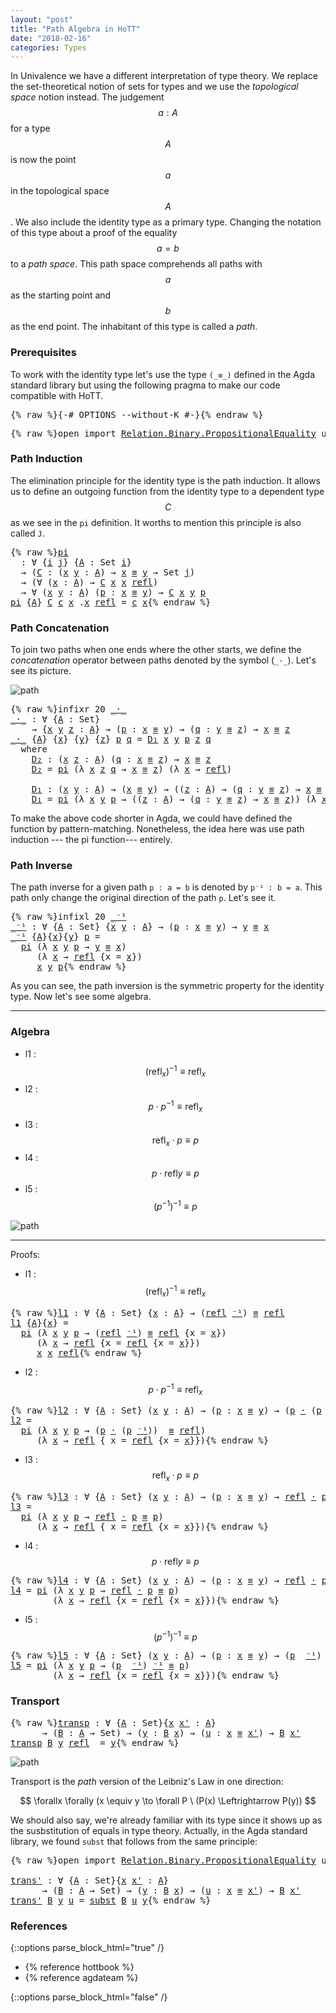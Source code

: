 ```yaml
---
layout: "post"
title: "Path Algebra in HoTT"
date: "2018-02-16"
categories: Types
---
```


In Univalence we have a different interpretation of type theory. We replace the
set-theoretical notion of sets for types and we use the *topological space*
notion instead. The judgement $$a : A$$ for a type $$A$$ is now the point $$a$$ in the
topological space $$A$$. We also include the identity type as a primary type.
Changing the notation of this type about a proof of the equality $$a = b$$ to a
*path space*. This path space comprehends all paths with $$a$$ as the starting
point and $$b$$ as the end point. The inhabitant of this type is called a *path*.

### Prerequisites

To work with the identity type let's use the type `(_≡_)` defined in
the Agda standard library but using the following pragma to make our code
compatible with HoTT.

<pre class="Agda">{% raw %}<a id="859" class="Symbol">{-#</a> <a id="863" class="Keyword">OPTIONS</a> <a id="871" class="Option">--without-K</a> <a id="883" class="Symbol">#-}</a>{% endraw %}</pre>

<pre class="Agda">{% raw %}<a id="912" class="Keyword">open</a> <a id="917" class="Keyword">import</a> <a id="924" href="https://agda.github.io/agda-stdlib/Relation.Binary.PropositionalEquality.html" class="Module">Relation.Binary.PropositionalEquality</a> <a id="962" class="Keyword">using</a> <a id="968" class="Symbol">(</a><a id="969" href="https://agda.github.io/agda-stdlib/Agda.Builtin.Equality.html#83" class="Datatype Operator">_≡_</a><a id="972" class="Symbol">;</a> <a id="974" href="https://agda.github.io/agda-stdlib/Agda.Builtin.Equality.html#140" class="InductiveConstructor">refl</a><a id="978" class="Symbol">)</a>{% endraw %}</pre>

### Path Induction

The elimination principle for the identity type is the path induction.
It allows us to define an outgoing function from the identity type to
a dependent type $$C$$ as we see in the `pi` definition. It worths to
mention this principle is also called `J`.

<pre class="Agda">{% raw %}<a id="pi"></a><a id="1280" href="{% endraw %}{% link _posts/2018-02-16-path-algebra-in-HoTT.md %}{% raw %}#1280" class="Function">pi</a>
  <a id="1285" class="Symbol">:</a> <a id="1287" class="Symbol">∀</a> <a id="1289" class="Symbol">{</a><a id="1290" href="{% endraw %}{% link _posts/2018-02-16-path-algebra-in-HoTT.md %}{% raw %}#1290" class="Bound">i</a> <a id="1292" href="{% endraw %}{% link _posts/2018-02-16-path-algebra-in-HoTT.md %}{% raw %}#1292" class="Bound">j</a><a id="1293" class="Symbol">}</a> <a id="1295" class="Symbol">{</a><a id="1296" href="{% endraw %}{% link _posts/2018-02-16-path-algebra-in-HoTT.md %}{% raw %}#1296" class="Bound">A</a> <a id="1298" class="Symbol">:</a> <a id="1300" class="PrimitiveType">Set</a> <a id="1304" href="{% endraw %}{% link _posts/2018-02-16-path-algebra-in-HoTT.md %}{% raw %}#1290" class="Bound">i</a><a id="1305" class="Symbol">}</a>
  <a id="1309" class="Symbol">→</a> <a id="1311" class="Symbol">(</a><a id="1312" href="{% endraw %}{% link _posts/2018-02-16-path-algebra-in-HoTT.md %}{% raw %}#1312" class="Bound">C</a> <a id="1314" class="Symbol">:</a> <a id="1316" class="Symbol">(</a><a id="1317" href="{% endraw %}{% link _posts/2018-02-16-path-algebra-in-HoTT.md %}{% raw %}#1317" class="Bound">x</a> <a id="1319" href="{% endraw %}{% link _posts/2018-02-16-path-algebra-in-HoTT.md %}{% raw %}#1319" class="Bound">y</a> <a id="1321" class="Symbol">:</a> <a id="1323" href="{% endraw %}{% link _posts/2018-02-16-path-algebra-in-HoTT.md %}{% raw %}#1296" class="Bound">A</a><a id="1324" class="Symbol">)</a> <a id="1326" class="Symbol">→</a> <a id="1328" href="{% endraw %}{% link _posts/2018-02-16-path-algebra-in-HoTT.md %}{% raw %}#1317" class="Bound">x</a> <a id="1330" href="https://agda.github.io/agda-stdlib/Agda.Builtin.Equality.html#83" class="Datatype Operator">≡</a> <a id="1332" href="{% endraw %}{% link _posts/2018-02-16-path-algebra-in-HoTT.md %}{% raw %}#1319" class="Bound">y</a> <a id="1334" class="Symbol">→</a> <a id="1336" class="PrimitiveType">Set</a> <a id="1340" href="{% endraw %}{% link _posts/2018-02-16-path-algebra-in-HoTT.md %}{% raw %}#1292" class="Bound">j</a><a id="1341" class="Symbol">)</a>
  <a id="1345" class="Symbol">→</a> <a id="1347" class="Symbol">(∀</a> <a id="1350" class="Symbol">(</a><a id="1351" href="{% endraw %}{% link _posts/2018-02-16-path-algebra-in-HoTT.md %}{% raw %}#1351" class="Bound">x</a> <a id="1353" class="Symbol">:</a> <a id="1355" href="{% endraw %}{% link _posts/2018-02-16-path-algebra-in-HoTT.md %}{% raw %}#1296" class="Bound">A</a><a id="1356" class="Symbol">)</a> <a id="1358" class="Symbol">→</a> <a id="1360" href="{% endraw %}{% link _posts/2018-02-16-path-algebra-in-HoTT.md %}{% raw %}#1312" class="Bound">C</a> <a id="1362" href="{% endraw %}{% link _posts/2018-02-16-path-algebra-in-HoTT.md %}{% raw %}#1351" class="Bound">x</a> <a id="1364" href="{% endraw %}{% link _posts/2018-02-16-path-algebra-in-HoTT.md %}{% raw %}#1351" class="Bound">x</a> <a id="1366" href="https://agda.github.io/agda-stdlib/Agda.Builtin.Equality.html#140" class="InductiveConstructor">refl</a><a id="1370" class="Symbol">)</a>
  <a id="1374" class="Symbol">→</a> <a id="1376" class="Symbol">∀</a> <a id="1378" class="Symbol">(</a><a id="1379" href="{% endraw %}{% link _posts/2018-02-16-path-algebra-in-HoTT.md %}{% raw %}#1379" class="Bound">x</a> <a id="1381" href="{% endraw %}{% link _posts/2018-02-16-path-algebra-in-HoTT.md %}{% raw %}#1381" class="Bound">y</a> <a id="1383" class="Symbol">:</a> <a id="1385" href="{% endraw %}{% link _posts/2018-02-16-path-algebra-in-HoTT.md %}{% raw %}#1296" class="Bound">A</a><a id="1386" class="Symbol">)</a> <a id="1388" class="Symbol">(</a><a id="1389" href="{% endraw %}{% link _posts/2018-02-16-path-algebra-in-HoTT.md %}{% raw %}#1389" class="Bound">p</a> <a id="1391" class="Symbol">:</a> <a id="1393" href="{% endraw %}{% link _posts/2018-02-16-path-algebra-in-HoTT.md %}{% raw %}#1379" class="Bound">x</a> <a id="1395" href="https://agda.github.io/agda-stdlib/Agda.Builtin.Equality.html#83" class="Datatype Operator">≡</a> <a id="1397" href="{% endraw %}{% link _posts/2018-02-16-path-algebra-in-HoTT.md %}{% raw %}#1381" class="Bound">y</a><a id="1398" class="Symbol">)</a> <a id="1400" class="Symbol">→</a> <a id="1402" href="{% endraw %}{% link _posts/2018-02-16-path-algebra-in-HoTT.md %}{% raw %}#1312" class="Bound">C</a> <a id="1404" href="{% endraw %}{% link _posts/2018-02-16-path-algebra-in-HoTT.md %}{% raw %}#1379" class="Bound">x</a> <a id="1406" href="{% endraw %}{% link _posts/2018-02-16-path-algebra-in-HoTT.md %}{% raw %}#1381" class="Bound">y</a> <a id="1408" href="{% endraw %}{% link _posts/2018-02-16-path-algebra-in-HoTT.md %}{% raw %}#1389" class="Bound">p</a>
<a id="1410" href="{% endraw %}{% link _posts/2018-02-16-path-algebra-in-HoTT.md %}{% raw %}#1280" class="Function">pi</a> <a id="1413" class="Symbol">{</a><a id="1414" href="{% endraw %}{% link _posts/2018-02-16-path-algebra-in-HoTT.md %}{% raw %}#1414" class="Bound">A</a><a id="1415" class="Symbol">}</a> <a id="1417" href="{% endraw %}{% link _posts/2018-02-16-path-algebra-in-HoTT.md %}{% raw %}#1417" class="Bound">C</a> <a id="1419" href="{% endraw %}{% link _posts/2018-02-16-path-algebra-in-HoTT.md %}{% raw %}#1419" class="Bound">c</a> <a id="1421" href="{% endraw %}{% link _posts/2018-02-16-path-algebra-in-HoTT.md %}{% raw %}#1421" class="Bound">x</a> <a id="1423" class="DottedPattern Symbol">.</a><a id="1424" href="{% endraw %}{% link _posts/2018-02-16-path-algebra-in-HoTT.md %}{% raw %}#1421" class="DottedPattern Bound">x</a> <a id="1426" href="https://agda.github.io/agda-stdlib/Agda.Builtin.Equality.html#140" class="InductiveConstructor">refl</a> <a id="1431" class="Symbol">=</a> <a id="1433" href="{% endraw %}{% link _posts/2018-02-16-path-algebra-in-HoTT.md %}{% raw %}#1419" class="Bound">c</a> <a id="1435" href="{% endraw %}{% link _posts/2018-02-16-path-algebra-in-HoTT.md %}{% raw %}#1421" class="Bound">x</a>{% endraw %}</pre>

### Path Concatenation

To join two paths when one ends where the other starts, we
define the _concatenation_ operator between paths denoted by the symbol (`_·_`).
Let's see its picture.

![path](/assets/ipe-images/path-concatenation.png)

<pre class="Agda">{% raw %}<a id="1702" class="Keyword">infixr</a> <a id="1709" class="Number">20</a> <a id="1712" href="{% endraw %}{% link _posts/2018-02-16-path-algebra-in-HoTT.md %}{% raw %}#1716" class="Function Operator">_·_</a>
<a id="_·_"></a><a id="1716" href="{% endraw %}{% link _posts/2018-02-16-path-algebra-in-HoTT.md %}{% raw %}#1716" class="Function Operator">_·_</a> <a id="1720" class="Symbol">:</a> <a id="1722" class="Symbol">∀</a> <a id="1724" class="Symbol">{</a><a id="1725" href="{% endraw %}{% link _posts/2018-02-16-path-algebra-in-HoTT.md %}{% raw %}#1725" class="Bound">A</a> <a id="1727" class="Symbol">:</a> <a id="1729" class="PrimitiveType">Set</a><a id="1732" class="Symbol">}</a>
    <a id="1738" class="Symbol">→</a> <a id="1740" class="Symbol">{</a><a id="1741" href="{% endraw %}{% link _posts/2018-02-16-path-algebra-in-HoTT.md %}{% raw %}#1741" class="Bound">x</a> <a id="1743" href="{% endraw %}{% link _posts/2018-02-16-path-algebra-in-HoTT.md %}{% raw %}#1743" class="Bound">y</a> <a id="1745" href="{% endraw %}{% link _posts/2018-02-16-path-algebra-in-HoTT.md %}{% raw %}#1745" class="Bound">z</a> <a id="1747" class="Symbol">:</a> <a id="1749" href="{% endraw %}{% link _posts/2018-02-16-path-algebra-in-HoTT.md %}{% raw %}#1725" class="Bound">A</a><a id="1750" class="Symbol">}</a> <a id="1752" class="Symbol">→</a> <a id="1754" class="Symbol">(</a><a id="1755" href="{% endraw %}{% link _posts/2018-02-16-path-algebra-in-HoTT.md %}{% raw %}#1755" class="Bound">p</a> <a id="1757" class="Symbol">:</a> <a id="1759" href="{% endraw %}{% link _posts/2018-02-16-path-algebra-in-HoTT.md %}{% raw %}#1741" class="Bound">x</a> <a id="1761" href="https://agda.github.io/agda-stdlib/Agda.Builtin.Equality.html#83" class="Datatype Operator">≡</a> <a id="1763" href="{% endraw %}{% link _posts/2018-02-16-path-algebra-in-HoTT.md %}{% raw %}#1743" class="Bound">y</a><a id="1764" class="Symbol">)</a> <a id="1766" class="Symbol">→</a> <a id="1768" class="Symbol">(</a><a id="1769" href="{% endraw %}{% link _posts/2018-02-16-path-algebra-in-HoTT.md %}{% raw %}#1769" class="Bound">q</a> <a id="1771" class="Symbol">:</a> <a id="1773" href="{% endraw %}{% link _posts/2018-02-16-path-algebra-in-HoTT.md %}{% raw %}#1743" class="Bound">y</a> <a id="1775" href="https://agda.github.io/agda-stdlib/Agda.Builtin.Equality.html#83" class="Datatype Operator">≡</a> <a id="1777" href="{% endraw %}{% link _posts/2018-02-16-path-algebra-in-HoTT.md %}{% raw %}#1745" class="Bound">z</a><a id="1778" class="Symbol">)</a> <a id="1780" class="Symbol">→</a> <a id="1782" href="{% endraw %}{% link _posts/2018-02-16-path-algebra-in-HoTT.md %}{% raw %}#1741" class="Bound">x</a> <a id="1784" href="https://agda.github.io/agda-stdlib/Agda.Builtin.Equality.html#83" class="Datatype Operator">≡</a> <a id="1786" href="{% endraw %}{% link _posts/2018-02-16-path-algebra-in-HoTT.md %}{% raw %}#1745" class="Bound">z</a>
<a id="1788" href="{% endraw %}{% link _posts/2018-02-16-path-algebra-in-HoTT.md %}{% raw %}#1716" class="Function Operator">_·_</a> <a id="1792" class="Symbol">{</a><a id="1793" href="{% endraw %}{% link _posts/2018-02-16-path-algebra-in-HoTT.md %}{% raw %}#1793" class="Bound">A</a><a id="1794" class="Symbol">}</a> <a id="1796" class="Symbol">{</a><a id="1797" href="{% endraw %}{% link _posts/2018-02-16-path-algebra-in-HoTT.md %}{% raw %}#1797" class="Bound">x</a><a id="1798" class="Symbol">}</a> <a id="1800" class="Symbol">{</a><a id="1801" href="{% endraw %}{% link _posts/2018-02-16-path-algebra-in-HoTT.md %}{% raw %}#1801" class="Bound">y</a><a id="1802" class="Symbol">}</a> <a id="1804" class="Symbol">{</a><a id="1805" href="{% endraw %}{% link _posts/2018-02-16-path-algebra-in-HoTT.md %}{% raw %}#1805" class="Bound">z</a><a id="1806" class="Symbol">}</a> <a id="1808" href="{% endraw %}{% link _posts/2018-02-16-path-algebra-in-HoTT.md %}{% raw %}#1808" class="Bound">p</a> <a id="1810" href="{% endraw %}{% link _posts/2018-02-16-path-algebra-in-HoTT.md %}{% raw %}#1810" class="Bound">q</a> <a id="1812" class="Symbol">=</a> <a id="1814" href="{% endraw %}{% link _posts/2018-02-16-path-algebra-in-HoTT.md %}{% raw %}#1922" class="Function">D₁</a> <a id="1817" href="{% endraw %}{% link _posts/2018-02-16-path-algebra-in-HoTT.md %}{% raw %}#1797" class="Bound">x</a> <a id="1819" href="{% endraw %}{% link _posts/2018-02-16-path-algebra-in-HoTT.md %}{% raw %}#1801" class="Bound">y</a> <a id="1821" href="{% endraw %}{% link _posts/2018-02-16-path-algebra-in-HoTT.md %}{% raw %}#1808" class="Bound">p</a> <a id="1823" href="{% endraw %}{% link _posts/2018-02-16-path-algebra-in-HoTT.md %}{% raw %}#1805" class="Bound">z</a> <a id="1825" href="{% endraw %}{% link _posts/2018-02-16-path-algebra-in-HoTT.md %}{% raw %}#1810" class="Bound">q</a>
  <a id="1829" class="Keyword">where</a>
    <a id="1839" href="{% endraw %}{% link _posts/2018-02-16-path-algebra-in-HoTT.md %}{% raw %}#1839" class="Function">D₂</a> <a id="1842" class="Symbol">:</a> <a id="1844" class="Symbol">(</a><a id="1845" href="{% endraw %}{% link _posts/2018-02-16-path-algebra-in-HoTT.md %}{% raw %}#1845" class="Bound">x</a> <a id="1847" href="{% endraw %}{% link _posts/2018-02-16-path-algebra-in-HoTT.md %}{% raw %}#1847" class="Bound">z</a> <a id="1849" class="Symbol">:</a> <a id="1851" href="{% endraw %}{% link _posts/2018-02-16-path-algebra-in-HoTT.md %}{% raw %}#1793" class="Bound">A</a><a id="1852" class="Symbol">)</a> <a id="1854" class="Symbol">(</a><a id="1855" href="{% endraw %}{% link _posts/2018-02-16-path-algebra-in-HoTT.md %}{% raw %}#1855" class="Bound">q</a> <a id="1857" class="Symbol">:</a> <a id="1859" href="{% endraw %}{% link _posts/2018-02-16-path-algebra-in-HoTT.md %}{% raw %}#1845" class="Bound">x</a> <a id="1861" href="https://agda.github.io/agda-stdlib/Agda.Builtin.Equality.html#83" class="Datatype Operator">≡</a> <a id="1863" href="{% endraw %}{% link _posts/2018-02-16-path-algebra-in-HoTT.md %}{% raw %}#1847" class="Bound">z</a><a id="1864" class="Symbol">)</a> <a id="1866" class="Symbol">→</a> <a id="1868" href="{% endraw %}{% link _posts/2018-02-16-path-algebra-in-HoTT.md %}{% raw %}#1845" class="Bound">x</a> <a id="1870" href="https://agda.github.io/agda-stdlib/Agda.Builtin.Equality.html#83" class="Datatype Operator">≡</a> <a id="1872" href="{% endraw %}{% link _posts/2018-02-16-path-algebra-in-HoTT.md %}{% raw %}#1847" class="Bound">z</a>
    <a id="1878" href="{% endraw %}{% link _posts/2018-02-16-path-algebra-in-HoTT.md %}{% raw %}#1839" class="Function">D₂</a> <a id="1881" class="Symbol">=</a> <a id="1883" href="{% endraw %}{% link _posts/2018-02-16-path-algebra-in-HoTT.md %}{% raw %}#1280" class="Function">pi</a> <a id="1886" class="Symbol">(λ</a> <a id="1889" href="{% endraw %}{% link _posts/2018-02-16-path-algebra-in-HoTT.md %}{% raw %}#1889" class="Bound">x</a> <a id="1891" href="{% endraw %}{% link _posts/2018-02-16-path-algebra-in-HoTT.md %}{% raw %}#1891" class="Bound">z</a> <a id="1893" href="{% endraw %}{% link _posts/2018-02-16-path-algebra-in-HoTT.md %}{% raw %}#1893" class="Bound">q</a> <a id="1895" class="Symbol">→</a> <a id="1897" href="{% endraw %}{% link _posts/2018-02-16-path-algebra-in-HoTT.md %}{% raw %}#1889" class="Bound">x</a> <a id="1899" href="https://agda.github.io/agda-stdlib/Agda.Builtin.Equality.html#83" class="Datatype Operator">≡</a> <a id="1901" href="{% endraw %}{% link _posts/2018-02-16-path-algebra-in-HoTT.md %}{% raw %}#1891" class="Bound">z</a><a id="1902" class="Symbol">)</a> <a id="1904" class="Symbol">(λ</a> <a id="1907" href="{% endraw %}{% link _posts/2018-02-16-path-algebra-in-HoTT.md %}{% raw %}#1907" class="Bound">x</a> <a id="1909" class="Symbol">→</a> <a id="1911" href="https://agda.github.io/agda-stdlib/Agda.Builtin.Equality.html#140" class="InductiveConstructor">refl</a><a id="1915" class="Symbol">)</a>

    <a id="1922" href="{% endraw %}{% link _posts/2018-02-16-path-algebra-in-HoTT.md %}{% raw %}#1922" class="Function">D₁</a> <a id="1925" class="Symbol">:</a> <a id="1927" class="Symbol">(</a><a id="1928" href="{% endraw %}{% link _posts/2018-02-16-path-algebra-in-HoTT.md %}{% raw %}#1928" class="Bound">x</a> <a id="1930" href="{% endraw %}{% link _posts/2018-02-16-path-algebra-in-HoTT.md %}{% raw %}#1930" class="Bound">y</a> <a id="1932" class="Symbol">:</a> <a id="1934" href="{% endraw %}{% link _posts/2018-02-16-path-algebra-in-HoTT.md %}{% raw %}#1793" class="Bound">A</a><a id="1935" class="Symbol">)</a> <a id="1937" class="Symbol">→</a> <a id="1939" class="Symbol">(</a><a id="1940" href="{% endraw %}{% link _posts/2018-02-16-path-algebra-in-HoTT.md %}{% raw %}#1928" class="Bound">x</a> <a id="1942" href="https://agda.github.io/agda-stdlib/Agda.Builtin.Equality.html#83" class="Datatype Operator">≡</a> <a id="1944" href="{% endraw %}{% link _posts/2018-02-16-path-algebra-in-HoTT.md %}{% raw %}#1930" class="Bound">y</a><a id="1945" class="Symbol">)</a> <a id="1947" class="Symbol">→</a> <a id="1949" class="Symbol">((</a><a id="1951" href="{% endraw %}{% link _posts/2018-02-16-path-algebra-in-HoTT.md %}{% raw %}#1951" class="Bound">z</a> <a id="1953" class="Symbol">:</a> <a id="1955" href="{% endraw %}{% link _posts/2018-02-16-path-algebra-in-HoTT.md %}{% raw %}#1793" class="Bound">A</a><a id="1956" class="Symbol">)</a> <a id="1958" class="Symbol">→</a> <a id="1960" class="Symbol">(</a><a id="1961" href="{% endraw %}{% link _posts/2018-02-16-path-algebra-in-HoTT.md %}{% raw %}#1961" class="Bound">q</a> <a id="1963" class="Symbol">:</a> <a id="1965" href="{% endraw %}{% link _posts/2018-02-16-path-algebra-in-HoTT.md %}{% raw %}#1930" class="Bound">y</a> <a id="1967" href="https://agda.github.io/agda-stdlib/Agda.Builtin.Equality.html#83" class="Datatype Operator">≡</a> <a id="1969" href="{% endraw %}{% link _posts/2018-02-16-path-algebra-in-HoTT.md %}{% raw %}#1951" class="Bound">z</a><a id="1970" class="Symbol">)</a> <a id="1972" class="Symbol">→</a> <a id="1974" href="{% endraw %}{% link _posts/2018-02-16-path-algebra-in-HoTT.md %}{% raw %}#1928" class="Bound">x</a> <a id="1976" href="https://agda.github.io/agda-stdlib/Agda.Builtin.Equality.html#83" class="Datatype Operator">≡</a> <a id="1978" href="{% endraw %}{% link _posts/2018-02-16-path-algebra-in-HoTT.md %}{% raw %}#1951" class="Bound">z</a><a id="1979" class="Symbol">)</a>
    <a id="1985" href="{% endraw %}{% link _posts/2018-02-16-path-algebra-in-HoTT.md %}{% raw %}#1922" class="Function">D₁</a> <a id="1988" class="Symbol">=</a> <a id="1990" href="{% endraw %}{% link _posts/2018-02-16-path-algebra-in-HoTT.md %}{% raw %}#1280" class="Function">pi</a> <a id="1993" class="Symbol">(λ</a> <a id="1996" href="{% endraw %}{% link _posts/2018-02-16-path-algebra-in-HoTT.md %}{% raw %}#1996" class="Bound">x</a> <a id="1998" href="{% endraw %}{% link _posts/2018-02-16-path-algebra-in-HoTT.md %}{% raw %}#1998" class="Bound">y</a> <a id="2000" href="{% endraw %}{% link _posts/2018-02-16-path-algebra-in-HoTT.md %}{% raw %}#2000" class="Bound">p</a> <a id="2002" class="Symbol">→</a> <a id="2004" class="Symbol">((</a><a id="2006" href="{% endraw %}{% link _posts/2018-02-16-path-algebra-in-HoTT.md %}{% raw %}#2006" class="Bound">z</a> <a id="2008" class="Symbol">:</a> <a id="2010" href="{% endraw %}{% link _posts/2018-02-16-path-algebra-in-HoTT.md %}{% raw %}#1793" class="Bound">A</a><a id="2011" class="Symbol">)</a> <a id="2013" class="Symbol">→</a> <a id="2015" class="Symbol">(</a><a id="2016" href="{% endraw %}{% link _posts/2018-02-16-path-algebra-in-HoTT.md %}{% raw %}#2016" class="Bound">q</a> <a id="2018" class="Symbol">:</a> <a id="2020" href="{% endraw %}{% link _posts/2018-02-16-path-algebra-in-HoTT.md %}{% raw %}#1998" class="Bound">y</a> <a id="2022" href="https://agda.github.io/agda-stdlib/Agda.Builtin.Equality.html#83" class="Datatype Operator">≡</a> <a id="2024" href="{% endraw %}{% link _posts/2018-02-16-path-algebra-in-HoTT.md %}{% raw %}#2006" class="Bound">z</a><a id="2025" class="Symbol">)</a> <a id="2027" class="Symbol">→</a> <a id="2029" href="{% endraw %}{% link _posts/2018-02-16-path-algebra-in-HoTT.md %}{% raw %}#1996" class="Bound">x</a> <a id="2031" href="https://agda.github.io/agda-stdlib/Agda.Builtin.Equality.html#83" class="Datatype Operator">≡</a> <a id="2033" href="{% endraw %}{% link _posts/2018-02-16-path-algebra-in-HoTT.md %}{% raw %}#2006" class="Bound">z</a><a id="2034" class="Symbol">))</a> <a id="2037" class="Symbol">(λ</a> <a id="2040" href="{% endraw %}{% link _posts/2018-02-16-path-algebra-in-HoTT.md %}{% raw %}#2040" class="Bound">x</a> <a id="2042" class="Symbol">→</a> <a id="2044" href="{% endraw %}{% link _posts/2018-02-16-path-algebra-in-HoTT.md %}{% raw %}#1839" class="Function">D₂</a> <a id="2047" href="{% endraw %}{% link _posts/2018-02-16-path-algebra-in-HoTT.md %}{% raw %}#2040" class="Bound">x</a><a id="2048" class="Symbol">)</a>{% endraw %}</pre>

To make the above code shorter in Agda, we could have defined the function by
pattern-matching. Nonetheless, the idea here was use path induction --- the pi
function--- entirely.

### Path Inverse

The path inverse for a given path `p : a = b` is denoted by `p⁻¹ : b = a`.
This path only change the original direction of the path `p`. Let's see it.

<pre class="Agda">{% raw %}<a id="2425" class="Keyword">infixl</a> <a id="2432" class="Number">20</a> <a id="2435" href="{% endraw %}{% link _posts/2018-02-16-path-algebra-in-HoTT.md %}{% raw %}#2439" class="Function Operator">_⁻¹</a>
<a id="_⁻¹"></a><a id="2439" href="{% endraw %}{% link _posts/2018-02-16-path-algebra-in-HoTT.md %}{% raw %}#2439" class="Function Operator">_⁻¹</a> <a id="2443" class="Symbol">:</a> <a id="2445" class="Symbol">∀</a> <a id="2447" class="Symbol">{</a><a id="2448" href="{% endraw %}{% link _posts/2018-02-16-path-algebra-in-HoTT.md %}{% raw %}#2448" class="Bound">A</a> <a id="2450" class="Symbol">:</a> <a id="2452" class="PrimitiveType">Set</a><a id="2455" class="Symbol">}</a> <a id="2457" class="Symbol">{</a><a id="2458" href="{% endraw %}{% link _posts/2018-02-16-path-algebra-in-HoTT.md %}{% raw %}#2458" class="Bound">x</a> <a id="2460" href="{% endraw %}{% link _posts/2018-02-16-path-algebra-in-HoTT.md %}{% raw %}#2460" class="Bound">y</a> <a id="2462" class="Symbol">:</a> <a id="2464" href="{% endraw %}{% link _posts/2018-02-16-path-algebra-in-HoTT.md %}{% raw %}#2448" class="Bound">A</a><a id="2465" class="Symbol">}</a> <a id="2467" class="Symbol">→</a> <a id="2469" class="Symbol">(</a><a id="2470" href="{% endraw %}{% link _posts/2018-02-16-path-algebra-in-HoTT.md %}{% raw %}#2470" class="Bound">p</a> <a id="2472" class="Symbol">:</a> <a id="2474" href="{% endraw %}{% link _posts/2018-02-16-path-algebra-in-HoTT.md %}{% raw %}#2458" class="Bound">x</a> <a id="2476" href="https://agda.github.io/agda-stdlib/Agda.Builtin.Equality.html#83" class="Datatype Operator">≡</a> <a id="2478" href="{% endraw %}{% link _posts/2018-02-16-path-algebra-in-HoTT.md %}{% raw %}#2460" class="Bound">y</a><a id="2479" class="Symbol">)</a> <a id="2481" class="Symbol">→</a> <a id="2483" href="{% endraw %}{% link _posts/2018-02-16-path-algebra-in-HoTT.md %}{% raw %}#2460" class="Bound">y</a> <a id="2485" href="https://agda.github.io/agda-stdlib/Agda.Builtin.Equality.html#83" class="Datatype Operator">≡</a> <a id="2487" href="{% endraw %}{% link _posts/2018-02-16-path-algebra-in-HoTT.md %}{% raw %}#2458" class="Bound">x</a>
<a id="2489" href="{% endraw %}{% link _posts/2018-02-16-path-algebra-in-HoTT.md %}{% raw %}#2439" class="Function Operator">_⁻¹</a> <a id="2493" class="Symbol">{</a><a id="2494" href="{% endraw %}{% link _posts/2018-02-16-path-algebra-in-HoTT.md %}{% raw %}#2494" class="Bound">A</a><a id="2495" class="Symbol">}{</a><a id="2497" href="{% endraw %}{% link _posts/2018-02-16-path-algebra-in-HoTT.md %}{% raw %}#2497" class="Bound">x</a><a id="2498" class="Symbol">}{</a><a id="2500" href="{% endraw %}{% link _posts/2018-02-16-path-algebra-in-HoTT.md %}{% raw %}#2500" class="Bound">y</a><a id="2501" class="Symbol">}</a> <a id="2503" href="{% endraw %}{% link _posts/2018-02-16-path-algebra-in-HoTT.md %}{% raw %}#2503" class="Bound">p</a> <a id="2505" class="Symbol">=</a>
  <a id="2509" href="{% endraw %}{% link _posts/2018-02-16-path-algebra-in-HoTT.md %}{% raw %}#1280" class="Function">pi</a> <a id="2512" class="Symbol">(λ</a> <a id="2515" href="{% endraw %}{% link _posts/2018-02-16-path-algebra-in-HoTT.md %}{% raw %}#2515" class="Bound">x</a> <a id="2517" href="{% endraw %}{% link _posts/2018-02-16-path-algebra-in-HoTT.md %}{% raw %}#2517" class="Bound">y</a> <a id="2519" href="{% endraw %}{% link _posts/2018-02-16-path-algebra-in-HoTT.md %}{% raw %}#2519" class="Bound">p</a> <a id="2521" class="Symbol">→</a> <a id="2523" href="{% endraw %}{% link _posts/2018-02-16-path-algebra-in-HoTT.md %}{% raw %}#2517" class="Bound">y</a> <a id="2525" href="https://agda.github.io/agda-stdlib/Agda.Builtin.Equality.html#83" class="Datatype Operator">≡</a> <a id="2527" href="{% endraw %}{% link _posts/2018-02-16-path-algebra-in-HoTT.md %}{% raw %}#2515" class="Bound">x</a><a id="2528" class="Symbol">)</a>
     <a id="2535" class="Symbol">(λ</a> <a id="2538" href="{% endraw %}{% link _posts/2018-02-16-path-algebra-in-HoTT.md %}{% raw %}#2538" class="Bound">x</a> <a id="2540" class="Symbol">→</a> <a id="2542" href="https://agda.github.io/agda-stdlib/Agda.Builtin.Equality.html#140" class="InductiveConstructor">refl</a> <a id="2547" class="Symbol">{</a><a id="2548" class="Argument">x</a> <a id="2550" class="Symbol">=</a> <a id="2552" href="{% endraw %}{% link _posts/2018-02-16-path-algebra-in-HoTT.md %}{% raw %}#2538" class="Bound">x</a><a id="2553" class="Symbol">})</a>
     <a id="2561" href="{% endraw %}{% link _posts/2018-02-16-path-algebra-in-HoTT.md %}{% raw %}#2497" class="Bound">x</a> <a id="2563" href="{% endraw %}{% link _posts/2018-02-16-path-algebra-in-HoTT.md %}{% raw %}#2500" class="Bound">y</a> <a id="2565" href="{% endraw %}{% link _posts/2018-02-16-path-algebra-in-HoTT.md %}{% raw %}#2503" class="Bound">p</a>{% endraw %}</pre>

As you can see, the path inversion is the symmetric property for the
identity type. Now let's see some algebra.

-----------------------------------------------------------------------------

### Algebra

+ l1 : $$(\mathsf{refl}_{x})^{-1} \equiv \mathsf{refl}_{x}$$
+ l2 : $$p \cdot p^{-1} \equiv \mathsf{refl}_{x}$$
+ l3 : $$\mathsf{refl}_{x} \cdot p \equiv p$$
+ l4 : $$p \cdot \mathsf{refl} y \equiv p$$
+ l5 : $$ (p ^{-1})^{-1} \equiv p$$

![path](/assets/ipe-images/path-algebra.png)

-----------------------------------------------------------------------------

Proofs:

+ l1 : $$(\mathsf{refl}_{x})^{-1} \equiv \mathsf{refl}_{x}$$
<pre class="Agda">{% raw %}<a id="l1"></a><a id="3231" href="{% endraw %}{% link _posts/2018-02-16-path-algebra-in-HoTT.md %}{% raw %}#3231" class="Function">l1</a> <a id="3234" class="Symbol">:</a> <a id="3236" class="Symbol">∀</a> <a id="3238" class="Symbol">{</a><a id="3239" href="{% endraw %}{% link _posts/2018-02-16-path-algebra-in-HoTT.md %}{% raw %}#3239" class="Bound">A</a> <a id="3241" class="Symbol">:</a> <a id="3243" class="PrimitiveType">Set</a><a id="3246" class="Symbol">}</a> <a id="3248" class="Symbol">{</a><a id="3249" href="{% endraw %}{% link _posts/2018-02-16-path-algebra-in-HoTT.md %}{% raw %}#3249" class="Bound">x</a> <a id="3251" class="Symbol">:</a> <a id="3253" href="{% endraw %}{% link _posts/2018-02-16-path-algebra-in-HoTT.md %}{% raw %}#3239" class="Bound">A</a><a id="3254" class="Symbol">}</a> <a id="3256" class="Symbol">→</a> <a id="3258" class="Symbol">(</a><a id="3259" href="https://agda.github.io/agda-stdlib/Agda.Builtin.Equality.html#140" class="InductiveConstructor">refl</a> <a id="3264" href="{% endraw %}{% link _posts/2018-02-16-path-algebra-in-HoTT.md %}{% raw %}#2439" class="Function Operator">⁻¹</a><a id="3266" class="Symbol">)</a> <a id="3268" href="https://agda.github.io/agda-stdlib/Agda.Builtin.Equality.html#83" class="Datatype Operator">≡</a> <a id="3270" href="https://agda.github.io/agda-stdlib/Agda.Builtin.Equality.html#140" class="InductiveConstructor">refl</a>
<a id="3275" href="{% endraw %}{% link _posts/2018-02-16-path-algebra-in-HoTT.md %}{% raw %}#3231" class="Function">l1</a> <a id="3278" class="Symbol">{</a><a id="3279" href="{% endraw %}{% link _posts/2018-02-16-path-algebra-in-HoTT.md %}{% raw %}#3279" class="Bound">A</a><a id="3280" class="Symbol">}{</a><a id="3282" href="{% endraw %}{% link _posts/2018-02-16-path-algebra-in-HoTT.md %}{% raw %}#3282" class="Bound">x</a><a id="3283" class="Symbol">}</a> <a id="3285" class="Symbol">=</a>
  <a id="3289" href="{% endraw %}{% link _posts/2018-02-16-path-algebra-in-HoTT.md %}{% raw %}#1280" class="Function">pi</a> <a id="3292" class="Symbol">(λ</a> <a id="3295" href="{% endraw %}{% link _posts/2018-02-16-path-algebra-in-HoTT.md %}{% raw %}#3295" class="Bound">x</a> <a id="3297" href="{% endraw %}{% link _posts/2018-02-16-path-algebra-in-HoTT.md %}{% raw %}#3297" class="Bound">y</a> <a id="3299" href="{% endraw %}{% link _posts/2018-02-16-path-algebra-in-HoTT.md %}{% raw %}#3299" class="Bound">p</a> <a id="3301" class="Symbol">→</a> <a id="3303" class="Symbol">(</a><a id="3304" href="https://agda.github.io/agda-stdlib/Agda.Builtin.Equality.html#140" class="InductiveConstructor">refl</a> <a id="3309" href="{% endraw %}{% link _posts/2018-02-16-path-algebra-in-HoTT.md %}{% raw %}#2439" class="Function Operator">⁻¹</a><a id="3311" class="Symbol">)</a> <a id="3313" href="https://agda.github.io/agda-stdlib/Agda.Builtin.Equality.html#83" class="Datatype Operator">≡</a> <a id="3315" href="https://agda.github.io/agda-stdlib/Agda.Builtin.Equality.html#140" class="InductiveConstructor">refl</a> <a id="3320" class="Symbol">{</a><a id="3321" class="Argument">x</a> <a id="3323" class="Symbol">=</a> <a id="3325" href="{% endraw %}{% link _posts/2018-02-16-path-algebra-in-HoTT.md %}{% raw %}#3295" class="Bound">x</a><a id="3326" class="Symbol">})</a>
     <a id="3334" class="Symbol">(λ</a> <a id="3337" href="{% endraw %}{% link _posts/2018-02-16-path-algebra-in-HoTT.md %}{% raw %}#3337" class="Bound">x</a> <a id="3339" class="Symbol">→</a> <a id="3341" href="https://agda.github.io/agda-stdlib/Agda.Builtin.Equality.html#140" class="InductiveConstructor">refl</a> <a id="3346" class="Symbol">{</a><a id="3347" class="Argument">x</a> <a id="3349" class="Symbol">=</a> <a id="3351" href="https://agda.github.io/agda-stdlib/Agda.Builtin.Equality.html#140" class="InductiveConstructor">refl</a> <a id="3356" class="Symbol">{</a><a id="3357" class="Argument">x</a> <a id="3359" class="Symbol">=</a> <a id="3361" href="{% endraw %}{% link _posts/2018-02-16-path-algebra-in-HoTT.md %}{% raw %}#3337" class="Bound">x</a><a id="3362" class="Symbol">}})</a>
     <a id="3371" href="{% endraw %}{% link _posts/2018-02-16-path-algebra-in-HoTT.md %}{% raw %}#3282" class="Bound">x</a> <a id="3373" href="{% endraw %}{% link _posts/2018-02-16-path-algebra-in-HoTT.md %}{% raw %}#3282" class="Bound">x</a> <a id="3375" href="https://agda.github.io/agda-stdlib/Agda.Builtin.Equality.html#140" class="InductiveConstructor">refl</a>{% endraw %}</pre>

+ l2 : $$p \cdot p^{-1} \equiv \mathsf{refl}_{x}$$

<pre class="Agda">{% raw %}<a id="l2"></a><a id="3457" href="{% endraw %}{% link _posts/2018-02-16-path-algebra-in-HoTT.md %}{% raw %}#3457" class="Function">l2</a> <a id="3460" class="Symbol">:</a> <a id="3462" class="Symbol">∀</a> <a id="3464" class="Symbol">{</a><a id="3465" href="{% endraw %}{% link _posts/2018-02-16-path-algebra-in-HoTT.md %}{% raw %}#3465" class="Bound">A</a> <a id="3467" class="Symbol">:</a> <a id="3469" class="PrimitiveType">Set</a><a id="3472" class="Symbol">}</a> <a id="3474" class="Symbol">(</a><a id="3475" href="{% endraw %}{% link _posts/2018-02-16-path-algebra-in-HoTT.md %}{% raw %}#3475" class="Bound">x</a> <a id="3477" href="{% endraw %}{% link _posts/2018-02-16-path-algebra-in-HoTT.md %}{% raw %}#3477" class="Bound">y</a> <a id="3479" class="Symbol">:</a> <a id="3481" href="{% endraw %}{% link _posts/2018-02-16-path-algebra-in-HoTT.md %}{% raw %}#3465" class="Bound">A</a><a id="3482" class="Symbol">)</a> <a id="3484" class="Symbol">→</a> <a id="3486" class="Symbol">(</a><a id="3487" href="{% endraw %}{% link _posts/2018-02-16-path-algebra-in-HoTT.md %}{% raw %}#3487" class="Bound">p</a> <a id="3489" class="Symbol">:</a> <a id="3491" href="{% endraw %}{% link _posts/2018-02-16-path-algebra-in-HoTT.md %}{% raw %}#3475" class="Bound">x</a> <a id="3493" href="https://agda.github.io/agda-stdlib/Agda.Builtin.Equality.html#83" class="Datatype Operator">≡</a> <a id="3495" href="{% endraw %}{% link _posts/2018-02-16-path-algebra-in-HoTT.md %}{% raw %}#3477" class="Bound">y</a><a id="3496" class="Symbol">)</a> <a id="3498" class="Symbol">→</a> <a id="3500" class="Symbol">(</a><a id="3501" href="{% endraw %}{% link _posts/2018-02-16-path-algebra-in-HoTT.md %}{% raw %}#3487" class="Bound">p</a> <a id="3503" href="{% endraw %}{% link _posts/2018-02-16-path-algebra-in-HoTT.md %}{% raw %}#1716" class="Function Operator">·</a> <a id="3505" class="Symbol">(</a><a id="3506" href="{% endraw %}{% link _posts/2018-02-16-path-algebra-in-HoTT.md %}{% raw %}#3487" class="Bound">p</a> <a id="3508" href="{% endraw %}{% link _posts/2018-02-16-path-algebra-in-HoTT.md %}{% raw %}#2439" class="Function Operator">⁻¹</a><a id="3510" class="Symbol">))</a>  <a id="3514" href="https://agda.github.io/agda-stdlib/Agda.Builtin.Equality.html#83" class="Datatype Operator">≡</a> <a id="3516" href="https://agda.github.io/agda-stdlib/Agda.Builtin.Equality.html#140" class="InductiveConstructor">refl</a>
<a id="3521" href="{% endraw %}{% link _posts/2018-02-16-path-algebra-in-HoTT.md %}{% raw %}#3457" class="Function">l2</a> <a id="3524" class="Symbol">=</a>
  <a id="3528" href="{% endraw %}{% link _posts/2018-02-16-path-algebra-in-HoTT.md %}{% raw %}#1280" class="Function">pi</a> <a id="3531" class="Symbol">(λ</a> <a id="3534" href="{% endraw %}{% link _posts/2018-02-16-path-algebra-in-HoTT.md %}{% raw %}#3534" class="Bound">x</a> <a id="3536" href="{% endraw %}{% link _posts/2018-02-16-path-algebra-in-HoTT.md %}{% raw %}#3536" class="Bound">y</a> <a id="3538" href="{% endraw %}{% link _posts/2018-02-16-path-algebra-in-HoTT.md %}{% raw %}#3538" class="Bound">p</a> <a id="3540" class="Symbol">→</a> <a id="3542" class="Symbol">(</a><a id="3543" href="{% endraw %}{% link _posts/2018-02-16-path-algebra-in-HoTT.md %}{% raw %}#3538" class="Bound">p</a> <a id="3545" href="{% endraw %}{% link _posts/2018-02-16-path-algebra-in-HoTT.md %}{% raw %}#1716" class="Function Operator">·</a> <a id="3547" class="Symbol">(</a><a id="3548" href="{% endraw %}{% link _posts/2018-02-16-path-algebra-in-HoTT.md %}{% raw %}#3538" class="Bound">p</a> <a id="3550" href="{% endraw %}{% link _posts/2018-02-16-path-algebra-in-HoTT.md %}{% raw %}#2439" class="Function Operator">⁻¹</a><a id="3552" class="Symbol">))</a>  <a id="3556" href="https://agda.github.io/agda-stdlib/Agda.Builtin.Equality.html#83" class="Datatype Operator">≡</a> <a id="3558" href="https://agda.github.io/agda-stdlib/Agda.Builtin.Equality.html#140" class="InductiveConstructor">refl</a><a id="3562" class="Symbol">)</a>
     <a id="3569" class="Symbol">(λ</a> <a id="3572" href="{% endraw %}{% link _posts/2018-02-16-path-algebra-in-HoTT.md %}{% raw %}#3572" class="Bound">x</a> <a id="3574" class="Symbol">→</a> <a id="3576" href="https://agda.github.io/agda-stdlib/Agda.Builtin.Equality.html#140" class="InductiveConstructor">refl</a> <a id="3581" class="Symbol">{</a> <a id="3583" class="Argument">x</a> <a id="3585" class="Symbol">=</a> <a id="3587" href="https://agda.github.io/agda-stdlib/Agda.Builtin.Equality.html#140" class="InductiveConstructor">refl</a> <a id="3592" class="Symbol">{</a><a id="3593" class="Argument">x</a> <a id="3595" class="Symbol">=</a> <a id="3597" href="{% endraw %}{% link _posts/2018-02-16-path-algebra-in-HoTT.md %}{% raw %}#3572" class="Bound">x</a><a id="3598" class="Symbol">}})</a>{% endraw %}</pre>

+ l3 : $$\mathsf{refl}_{x} \cdot p \equiv p$$

<pre class="Agda">{% raw %}<a id="l3"></a><a id="3674" href="{% endraw %}{% link _posts/2018-02-16-path-algebra-in-HoTT.md %}{% raw %}#3674" class="Function">l3</a> <a id="3677" class="Symbol">:</a> <a id="3679" class="Symbol">∀</a> <a id="3681" class="Symbol">{</a><a id="3682" href="{% endraw %}{% link _posts/2018-02-16-path-algebra-in-HoTT.md %}{% raw %}#3682" class="Bound">A</a> <a id="3684" class="Symbol">:</a> <a id="3686" class="PrimitiveType">Set</a><a id="3689" class="Symbol">}</a> <a id="3691" class="Symbol">(</a><a id="3692" href="{% endraw %}{% link _posts/2018-02-16-path-algebra-in-HoTT.md %}{% raw %}#3692" class="Bound">x</a> <a id="3694" href="{% endraw %}{% link _posts/2018-02-16-path-algebra-in-HoTT.md %}{% raw %}#3694" class="Bound">y</a> <a id="3696" class="Symbol">:</a> <a id="3698" href="{% endraw %}{% link _posts/2018-02-16-path-algebra-in-HoTT.md %}{% raw %}#3682" class="Bound">A</a><a id="3699" class="Symbol">)</a> <a id="3701" class="Symbol">→</a> <a id="3703" class="Symbol">(</a><a id="3704" href="{% endraw %}{% link _posts/2018-02-16-path-algebra-in-HoTT.md %}{% raw %}#3704" class="Bound">p</a> <a id="3706" class="Symbol">:</a> <a id="3708" href="{% endraw %}{% link _posts/2018-02-16-path-algebra-in-HoTT.md %}{% raw %}#3692" class="Bound">x</a> <a id="3710" href="https://agda.github.io/agda-stdlib/Agda.Builtin.Equality.html#83" class="Datatype Operator">≡</a> <a id="3712" href="{% endraw %}{% link _posts/2018-02-16-path-algebra-in-HoTT.md %}{% raw %}#3694" class="Bound">y</a><a id="3713" class="Symbol">)</a> <a id="3715" class="Symbol">→</a> <a id="3717" href="https://agda.github.io/agda-stdlib/Agda.Builtin.Equality.html#140" class="InductiveConstructor">refl</a> <a id="3722" href="{% endraw %}{% link _posts/2018-02-16-path-algebra-in-HoTT.md %}{% raw %}#1716" class="Function Operator">·</a> <a id="3724" href="{% endraw %}{% link _posts/2018-02-16-path-algebra-in-HoTT.md %}{% raw %}#3704" class="Bound">p</a> <a id="3726" href="https://agda.github.io/agda-stdlib/Agda.Builtin.Equality.html#83" class="Datatype Operator">≡</a> <a id="3728" href="{% endraw %}{% link _posts/2018-02-16-path-algebra-in-HoTT.md %}{% raw %}#3704" class="Bound">p</a>
<a id="3730" href="{% endraw %}{% link _posts/2018-02-16-path-algebra-in-HoTT.md %}{% raw %}#3674" class="Function">l3</a> <a id="3733" class="Symbol">=</a>
  <a id="3737" href="{% endraw %}{% link _posts/2018-02-16-path-algebra-in-HoTT.md %}{% raw %}#1280" class="Function">pi</a> <a id="3740" class="Symbol">(λ</a> <a id="3743" href="{% endraw %}{% link _posts/2018-02-16-path-algebra-in-HoTT.md %}{% raw %}#3743" class="Bound">x</a> <a id="3745" href="{% endraw %}{% link _posts/2018-02-16-path-algebra-in-HoTT.md %}{% raw %}#3745" class="Bound">y</a> <a id="3747" href="{% endraw %}{% link _posts/2018-02-16-path-algebra-in-HoTT.md %}{% raw %}#3747" class="Bound">p</a> <a id="3749" class="Symbol">→</a> <a id="3751" href="https://agda.github.io/agda-stdlib/Agda.Builtin.Equality.html#140" class="InductiveConstructor">refl</a> <a id="3756" href="{% endraw %}{% link _posts/2018-02-16-path-algebra-in-HoTT.md %}{% raw %}#1716" class="Function Operator">·</a> <a id="3758" href="{% endraw %}{% link _posts/2018-02-16-path-algebra-in-HoTT.md %}{% raw %}#3747" class="Bound">p</a> <a id="3760" href="https://agda.github.io/agda-stdlib/Agda.Builtin.Equality.html#83" class="Datatype Operator">≡</a> <a id="3762" href="{% endraw %}{% link _posts/2018-02-16-path-algebra-in-HoTT.md %}{% raw %}#3747" class="Bound">p</a><a id="3763" class="Symbol">)</a>
     <a id="3770" class="Symbol">(λ</a> <a id="3773" href="{% endraw %}{% link _posts/2018-02-16-path-algebra-in-HoTT.md %}{% raw %}#3773" class="Bound">x</a> <a id="3775" class="Symbol">→</a> <a id="3777" href="https://agda.github.io/agda-stdlib/Agda.Builtin.Equality.html#140" class="InductiveConstructor">refl</a> <a id="3782" class="Symbol">{</a> <a id="3784" class="Argument">x</a> <a id="3786" class="Symbol">=</a> <a id="3788" href="https://agda.github.io/agda-stdlib/Agda.Builtin.Equality.html#140" class="InductiveConstructor">refl</a> <a id="3793" class="Symbol">{</a><a id="3794" class="Argument">x</a> <a id="3796" class="Symbol">=</a> <a id="3798" href="{% endraw %}{% link _posts/2018-02-16-path-algebra-in-HoTT.md %}{% raw %}#3773" class="Bound">x</a><a id="3799" class="Symbol">}})</a>{% endraw %}</pre>

+ l4 : $$p \cdot \mathsf{refl} y \equiv p$$

<pre class="Agda">{% raw %}<a id="l4"></a><a id="3873" href="{% endraw %}{% link _posts/2018-02-16-path-algebra-in-HoTT.md %}{% raw %}#3873" class="Function">l4</a> <a id="3876" class="Symbol">:</a> <a id="3878" class="Symbol">∀</a> <a id="3880" class="Symbol">{</a><a id="3881" href="{% endraw %}{% link _posts/2018-02-16-path-algebra-in-HoTT.md %}{% raw %}#3881" class="Bound">A</a> <a id="3883" class="Symbol">:</a> <a id="3885" class="PrimitiveType">Set</a><a id="3888" class="Symbol">}</a> <a id="3890" class="Symbol">(</a><a id="3891" href="{% endraw %}{% link _posts/2018-02-16-path-algebra-in-HoTT.md %}{% raw %}#3891" class="Bound">x</a> <a id="3893" href="{% endraw %}{% link _posts/2018-02-16-path-algebra-in-HoTT.md %}{% raw %}#3893" class="Bound">y</a> <a id="3895" class="Symbol">:</a> <a id="3897" href="{% endraw %}{% link _posts/2018-02-16-path-algebra-in-HoTT.md %}{% raw %}#3881" class="Bound">A</a><a id="3898" class="Symbol">)</a> <a id="3900" class="Symbol">→</a> <a id="3902" class="Symbol">(</a><a id="3903" href="{% endraw %}{% link _posts/2018-02-16-path-algebra-in-HoTT.md %}{% raw %}#3903" class="Bound">p</a> <a id="3905" class="Symbol">:</a> <a id="3907" href="{% endraw %}{% link _posts/2018-02-16-path-algebra-in-HoTT.md %}{% raw %}#3891" class="Bound">x</a> <a id="3909" href="https://agda.github.io/agda-stdlib/Agda.Builtin.Equality.html#83" class="Datatype Operator">≡</a> <a id="3911" href="{% endraw %}{% link _posts/2018-02-16-path-algebra-in-HoTT.md %}{% raw %}#3893" class="Bound">y</a><a id="3912" class="Symbol">)</a> <a id="3914" class="Symbol">→</a> <a id="3916" href="https://agda.github.io/agda-stdlib/Agda.Builtin.Equality.html#140" class="InductiveConstructor">refl</a> <a id="3921" href="{% endraw %}{% link _posts/2018-02-16-path-algebra-in-HoTT.md %}{% raw %}#1716" class="Function Operator">·</a> <a id="3923" href="{% endraw %}{% link _posts/2018-02-16-path-algebra-in-HoTT.md %}{% raw %}#3903" class="Bound">p</a> <a id="3925" href="https://agda.github.io/agda-stdlib/Agda.Builtin.Equality.html#83" class="Datatype Operator">≡</a> <a id="3927" href="{% endraw %}{% link _posts/2018-02-16-path-algebra-in-HoTT.md %}{% raw %}#3903" class="Bound">p</a>
<a id="3929" href="{% endraw %}{% link _posts/2018-02-16-path-algebra-in-HoTT.md %}{% raw %}#3873" class="Function">l4</a> <a id="3932" class="Symbol">=</a> <a id="3934" href="{% endraw %}{% link _posts/2018-02-16-path-algebra-in-HoTT.md %}{% raw %}#1280" class="Function">pi</a> <a id="3937" class="Symbol">(λ</a> <a id="3940" href="{% endraw %}{% link _posts/2018-02-16-path-algebra-in-HoTT.md %}{% raw %}#3940" class="Bound">x</a> <a id="3942" href="{% endraw %}{% link _posts/2018-02-16-path-algebra-in-HoTT.md %}{% raw %}#3942" class="Bound">y</a> <a id="3944" href="{% endraw %}{% link _posts/2018-02-16-path-algebra-in-HoTT.md %}{% raw %}#3944" class="Bound">p</a> <a id="3946" class="Symbol">→</a> <a id="3948" href="https://agda.github.io/agda-stdlib/Agda.Builtin.Equality.html#140" class="InductiveConstructor">refl</a> <a id="3953" href="{% endraw %}{% link _posts/2018-02-16-path-algebra-in-HoTT.md %}{% raw %}#1716" class="Function Operator">·</a> <a id="3955" href="{% endraw %}{% link _posts/2018-02-16-path-algebra-in-HoTT.md %}{% raw %}#3944" class="Bound">p</a> <a id="3957" href="https://agda.github.io/agda-stdlib/Agda.Builtin.Equality.html#83" class="Datatype Operator">≡</a> <a id="3959" href="{% endraw %}{% link _posts/2018-02-16-path-algebra-in-HoTT.md %}{% raw %}#3944" class="Bound">p</a><a id="3960" class="Symbol">)</a>
        <a id="3970" class="Symbol">(λ</a> <a id="3973" href="{% endraw %}{% link _posts/2018-02-16-path-algebra-in-HoTT.md %}{% raw %}#3973" class="Bound">x</a> <a id="3975" class="Symbol">→</a> <a id="3977" href="https://agda.github.io/agda-stdlib/Agda.Builtin.Equality.html#140" class="InductiveConstructor">refl</a> <a id="3982" class="Symbol">{</a><a id="3983" class="Argument">x</a> <a id="3985" class="Symbol">=</a> <a id="3987" href="https://agda.github.io/agda-stdlib/Agda.Builtin.Equality.html#140" class="InductiveConstructor">refl</a> <a id="3992" class="Symbol">{</a><a id="3993" class="Argument">x</a> <a id="3995" class="Symbol">=</a> <a id="3997" href="{% endraw %}{% link _posts/2018-02-16-path-algebra-in-HoTT.md %}{% raw %}#3973" class="Bound">x</a><a id="3998" class="Symbol">}})</a>{% endraw %}</pre>

+ l5 : $$ (p ^{-1})^{-1} \equiv p$$

<pre class="Agda">{% raw %}<a id="l5"></a><a id="4064" href="{% endraw %}{% link _posts/2018-02-16-path-algebra-in-HoTT.md %}{% raw %}#4064" class="Function">l5</a> <a id="4067" class="Symbol">:</a> <a id="4069" class="Symbol">∀</a> <a id="4071" class="Symbol">{</a><a id="4072" href="{% endraw %}{% link _posts/2018-02-16-path-algebra-in-HoTT.md %}{% raw %}#4072" class="Bound">A</a> <a id="4074" class="Symbol">:</a> <a id="4076" class="PrimitiveType">Set</a><a id="4079" class="Symbol">}</a> <a id="4081" class="Symbol">(</a><a id="4082" href="{% endraw %}{% link _posts/2018-02-16-path-algebra-in-HoTT.md %}{% raw %}#4082" class="Bound">x</a> <a id="4084" href="{% endraw %}{% link _posts/2018-02-16-path-algebra-in-HoTT.md %}{% raw %}#4084" class="Bound">y</a> <a id="4086" class="Symbol">:</a> <a id="4088" href="{% endraw %}{% link _posts/2018-02-16-path-algebra-in-HoTT.md %}{% raw %}#4072" class="Bound">A</a><a id="4089" class="Symbol">)</a> <a id="4091" class="Symbol">→</a> <a id="4093" class="Symbol">(</a><a id="4094" href="{% endraw %}{% link _posts/2018-02-16-path-algebra-in-HoTT.md %}{% raw %}#4094" class="Bound">p</a> <a id="4096" class="Symbol">:</a> <a id="4098" href="{% endraw %}{% link _posts/2018-02-16-path-algebra-in-HoTT.md %}{% raw %}#4082" class="Bound">x</a> <a id="4100" href="https://agda.github.io/agda-stdlib/Agda.Builtin.Equality.html#83" class="Datatype Operator">≡</a> <a id="4102" href="{% endraw %}{% link _posts/2018-02-16-path-algebra-in-HoTT.md %}{% raw %}#4084" class="Bound">y</a><a id="4103" class="Symbol">)</a> <a id="4105" class="Symbol">→</a> <a id="4107" class="Symbol">(</a><a id="4108" href="{% endraw %}{% link _posts/2018-02-16-path-algebra-in-HoTT.md %}{% raw %}#4094" class="Bound">p</a>  <a id="4111" href="{% endraw %}{% link _posts/2018-02-16-path-algebra-in-HoTT.md %}{% raw %}#2439" class="Function Operator">⁻¹</a><a id="4113" class="Symbol">)</a> <a id="4115" href="{% endraw %}{% link _posts/2018-02-16-path-algebra-in-HoTT.md %}{% raw %}#2439" class="Function Operator">⁻¹</a> <a id="4118" href="https://agda.github.io/agda-stdlib/Agda.Builtin.Equality.html#83" class="Datatype Operator">≡</a> <a id="4120" href="{% endraw %}{% link _posts/2018-02-16-path-algebra-in-HoTT.md %}{% raw %}#4094" class="Bound">p</a>
<a id="4122" href="{% endraw %}{% link _posts/2018-02-16-path-algebra-in-HoTT.md %}{% raw %}#4064" class="Function">l5</a> <a id="4125" class="Symbol">=</a> <a id="4127" href="{% endraw %}{% link _posts/2018-02-16-path-algebra-in-HoTT.md %}{% raw %}#1280" class="Function">pi</a> <a id="4130" class="Symbol">(λ</a> <a id="4133" href="{% endraw %}{% link _posts/2018-02-16-path-algebra-in-HoTT.md %}{% raw %}#4133" class="Bound">x</a> <a id="4135" href="{% endraw %}{% link _posts/2018-02-16-path-algebra-in-HoTT.md %}{% raw %}#4135" class="Bound">y</a> <a id="4137" href="{% endraw %}{% link _posts/2018-02-16-path-algebra-in-HoTT.md %}{% raw %}#4137" class="Bound">p</a> <a id="4139" class="Symbol">→</a> <a id="4141" class="Symbol">(</a><a id="4142" href="{% endraw %}{% link _posts/2018-02-16-path-algebra-in-HoTT.md %}{% raw %}#4137" class="Bound">p</a>  <a id="4145" href="{% endraw %}{% link _posts/2018-02-16-path-algebra-in-HoTT.md %}{% raw %}#2439" class="Function Operator">⁻¹</a><a id="4147" class="Symbol">)</a> <a id="4149" href="{% endraw %}{% link _posts/2018-02-16-path-algebra-in-HoTT.md %}{% raw %}#2439" class="Function Operator">⁻¹</a> <a id="4152" href="https://agda.github.io/agda-stdlib/Agda.Builtin.Equality.html#83" class="Datatype Operator">≡</a> <a id="4154" href="{% endraw %}{% link _posts/2018-02-16-path-algebra-in-HoTT.md %}{% raw %}#4137" class="Bound">p</a><a id="4155" class="Symbol">)</a>
        <a id="4165" class="Symbol">(λ</a> <a id="4168" href="{% endraw %}{% link _posts/2018-02-16-path-algebra-in-HoTT.md %}{% raw %}#4168" class="Bound">x</a> <a id="4170" class="Symbol">→</a> <a id="4172" href="https://agda.github.io/agda-stdlib/Agda.Builtin.Equality.html#140" class="InductiveConstructor">refl</a> <a id="4177" class="Symbol">{</a><a id="4178" class="Argument">x</a> <a id="4180" class="Symbol">=</a> <a id="4182" href="https://agda.github.io/agda-stdlib/Agda.Builtin.Equality.html#140" class="InductiveConstructor">refl</a> <a id="4187" class="Symbol">{</a><a id="4188" class="Argument">x</a> <a id="4190" class="Symbol">=</a> <a id="4192" href="{% endraw %}{% link _posts/2018-02-16-path-algebra-in-HoTT.md %}{% raw %}#4168" class="Bound">x</a><a id="4193" class="Symbol">}})</a>{% endraw %}</pre>

### Transport

<pre class="Agda">{% raw %}<a id="transp"></a><a id="4237" href="{% endraw %}{% link _posts/2018-02-16-path-algebra-in-HoTT.md %}{% raw %}#4237" class="Function">transp</a> <a id="4244" class="Symbol">:</a> <a id="4246" class="Symbol">∀</a> <a id="4248" class="Symbol">{</a><a id="4249" href="{% endraw %}{% link _posts/2018-02-16-path-algebra-in-HoTT.md %}{% raw %}#4249" class="Bound">A</a> <a id="4251" class="Symbol">:</a> <a id="4253" class="PrimitiveType">Set</a><a id="4256" class="Symbol">}{</a><a id="4258" href="{% endraw %}{% link _posts/2018-02-16-path-algebra-in-HoTT.md %}{% raw %}#4258" class="Bound">x</a> <a id="4260" href="{% endraw %}{% link _posts/2018-02-16-path-algebra-in-HoTT.md %}{% raw %}#4260" class="Bound">x&#39;</a> <a id="4263" class="Symbol">:</a> <a id="4265" href="{% endraw %}{% link _posts/2018-02-16-path-algebra-in-HoTT.md %}{% raw %}#4249" class="Bound">A</a><a id="4266" class="Symbol">}</a>
      <a id="4274" class="Symbol">→</a> <a id="4276" class="Symbol">(</a><a id="4277" href="{% endraw %}{% link _posts/2018-02-16-path-algebra-in-HoTT.md %}{% raw %}#4277" class="Bound">B</a> <a id="4279" class="Symbol">:</a> <a id="4281" href="{% endraw %}{% link _posts/2018-02-16-path-algebra-in-HoTT.md %}{% raw %}#4249" class="Bound">A</a> <a id="4283" class="Symbol">→</a> <a id="4285" class="PrimitiveType">Set</a><a id="4288" class="Symbol">)</a> <a id="4290" class="Symbol">→</a> <a id="4292" class="Symbol">(</a><a id="4293" href="{% endraw %}{% link _posts/2018-02-16-path-algebra-in-HoTT.md %}{% raw %}#4293" class="Bound">y</a> <a id="4295" class="Symbol">:</a> <a id="4297" href="{% endraw %}{% link _posts/2018-02-16-path-algebra-in-HoTT.md %}{% raw %}#4277" class="Bound">B</a> <a id="4299" href="{% endraw %}{% link _posts/2018-02-16-path-algebra-in-HoTT.md %}{% raw %}#4258" class="Bound">x</a><a id="4300" class="Symbol">)</a> <a id="4302" class="Symbol">→</a> <a id="4304" class="Symbol">(</a><a id="4305" href="{% endraw %}{% link _posts/2018-02-16-path-algebra-in-HoTT.md %}{% raw %}#4305" class="Bound">u</a> <a id="4307" class="Symbol">:</a> <a id="4309" href="{% endraw %}{% link _posts/2018-02-16-path-algebra-in-HoTT.md %}{% raw %}#4258" class="Bound">x</a> <a id="4311" href="https://agda.github.io/agda-stdlib/Agda.Builtin.Equality.html#83" class="Datatype Operator">≡</a> <a id="4313" href="{% endraw %}{% link _posts/2018-02-16-path-algebra-in-HoTT.md %}{% raw %}#4260" class="Bound">x&#39;</a><a id="4315" class="Symbol">)</a> <a id="4317" class="Symbol">→</a> <a id="4319" href="{% endraw %}{% link _posts/2018-02-16-path-algebra-in-HoTT.md %}{% raw %}#4277" class="Bound">B</a> <a id="4321" href="{% endraw %}{% link _posts/2018-02-16-path-algebra-in-HoTT.md %}{% raw %}#4260" class="Bound">x&#39;</a>
<a id="4324" href="{% endraw %}{% link _posts/2018-02-16-path-algebra-in-HoTT.md %}{% raw %}#4237" class="Function">transp</a> <a id="4331" href="{% endraw %}{% link _posts/2018-02-16-path-algebra-in-HoTT.md %}{% raw %}#4331" class="Bound">B</a> <a id="4333" href="{% endraw %}{% link _posts/2018-02-16-path-algebra-in-HoTT.md %}{% raw %}#4333" class="Bound">y</a> <a id="4335" href="https://agda.github.io/agda-stdlib/Agda.Builtin.Equality.html#140" class="InductiveConstructor">refl</a>  <a id="4341" class="Symbol">=</a> <a id="4343" href="{% endraw %}{% link _posts/2018-02-16-path-algebra-in-HoTT.md %}{% raw %}#4333" class="Bound">y</a>{% endraw %}</pre>

![path](/assets/ipe-images/transport-fiber.png)

Transport is the *path* version of the Leibniz's Law in one direction:

$$
  \forallx \forally (x \equiv y \to \forall P \ (P(x) \Leftrightarrow P(y))
$$

We should also say, we're already familiar with its type since it
shows up as the susbstitution of equals in type theory. Actually,
in the Agda standard library, we found `subst` that follows from the same principle:

<pre class="Agda">{% raw %}<a id="4792" class="Keyword">open</a> <a id="4797" class="Keyword">import</a> <a id="4804" href="https://agda.github.io/agda-stdlib/Relation.Binary.PropositionalEquality.html" class="Module">Relation.Binary.PropositionalEquality</a> <a id="4842" class="Keyword">using</a> <a id="4848" class="Symbol">(</a><a id="4849" href="https://agda.github.io/agda-stdlib/Relation.Binary.PropositionalEquality.Core.html#700" class="Function">subst</a><a id="4854" class="Symbol">)</a>

<a id="trans&#39;"></a><a id="4857" href="{% endraw %}{% link _posts/2018-02-16-path-algebra-in-HoTT.md %}{% raw %}#4857" class="Function">trans&#39;</a> <a id="4864" class="Symbol">:</a> <a id="4866" class="Symbol">∀</a> <a id="4868" class="Symbol">{</a><a id="4869" href="{% endraw %}{% link _posts/2018-02-16-path-algebra-in-HoTT.md %}{% raw %}#4869" class="Bound">A</a> <a id="4871" class="Symbol">:</a> <a id="4873" class="PrimitiveType">Set</a><a id="4876" class="Symbol">}{</a><a id="4878" href="{% endraw %}{% link _posts/2018-02-16-path-algebra-in-HoTT.md %}{% raw %}#4878" class="Bound">x</a> <a id="4880" href="{% endraw %}{% link _posts/2018-02-16-path-algebra-in-HoTT.md %}{% raw %}#4880" class="Bound">x&#39;</a> <a id="4883" class="Symbol">:</a> <a id="4885" href="{% endraw %}{% link _posts/2018-02-16-path-algebra-in-HoTT.md %}{% raw %}#4869" class="Bound">A</a><a id="4886" class="Symbol">}</a>
      <a id="4894" class="Symbol">→</a> <a id="4896" class="Symbol">(</a><a id="4897" href="{% endraw %}{% link _posts/2018-02-16-path-algebra-in-HoTT.md %}{% raw %}#4897" class="Bound">B</a> <a id="4899" class="Symbol">:</a> <a id="4901" href="{% endraw %}{% link _posts/2018-02-16-path-algebra-in-HoTT.md %}{% raw %}#4869" class="Bound">A</a> <a id="4903" class="Symbol">→</a> <a id="4905" class="PrimitiveType">Set</a><a id="4908" class="Symbol">)</a> <a id="4910" class="Symbol">→</a> <a id="4912" class="Symbol">(</a><a id="4913" href="{% endraw %}{% link _posts/2018-02-16-path-algebra-in-HoTT.md %}{% raw %}#4913" class="Bound">y</a> <a id="4915" class="Symbol">:</a> <a id="4917" href="{% endraw %}{% link _posts/2018-02-16-path-algebra-in-HoTT.md %}{% raw %}#4897" class="Bound">B</a> <a id="4919" href="{% endraw %}{% link _posts/2018-02-16-path-algebra-in-HoTT.md %}{% raw %}#4878" class="Bound">x</a><a id="4920" class="Symbol">)</a> <a id="4922" class="Symbol">→</a> <a id="4924" class="Symbol">(</a><a id="4925" href="{% endraw %}{% link _posts/2018-02-16-path-algebra-in-HoTT.md %}{% raw %}#4925" class="Bound">u</a> <a id="4927" class="Symbol">:</a> <a id="4929" href="{% endraw %}{% link _posts/2018-02-16-path-algebra-in-HoTT.md %}{% raw %}#4878" class="Bound">x</a> <a id="4931" href="https://agda.github.io/agda-stdlib/Agda.Builtin.Equality.html#83" class="Datatype Operator">≡</a> <a id="4933" href="{% endraw %}{% link _posts/2018-02-16-path-algebra-in-HoTT.md %}{% raw %}#4880" class="Bound">x&#39;</a><a id="4935" class="Symbol">)</a> <a id="4937" class="Symbol">→</a> <a id="4939" href="{% endraw %}{% link _posts/2018-02-16-path-algebra-in-HoTT.md %}{% raw %}#4897" class="Bound">B</a> <a id="4941" href="{% endraw %}{% link _posts/2018-02-16-path-algebra-in-HoTT.md %}{% raw %}#4880" class="Bound">x&#39;</a>
<a id="4944" href="{% endraw %}{% link _posts/2018-02-16-path-algebra-in-HoTT.md %}{% raw %}#4857" class="Function">trans&#39;</a> <a id="4951" href="{% endraw %}{% link _posts/2018-02-16-path-algebra-in-HoTT.md %}{% raw %}#4951" class="Bound">B</a> <a id="4953" href="{% endraw %}{% link _posts/2018-02-16-path-algebra-in-HoTT.md %}{% raw %}#4953" class="Bound">y</a> <a id="4955" href="{% endraw %}{% link _posts/2018-02-16-path-algebra-in-HoTT.md %}{% raw %}#4955" class="Bound">u</a> <a id="4957" class="Symbol">=</a> <a id="4959" href="https://agda.github.io/agda-stdlib/Relation.Binary.PropositionalEquality.Core.html#700" class="Function">subst</a> <a id="4965" href="{% endraw %}{% link _posts/2018-02-16-path-algebra-in-HoTT.md %}{% raw %}#4951" class="Bound">B</a> <a id="4967" href="{% endraw %}{% link _posts/2018-02-16-path-algebra-in-HoTT.md %}{% raw %}#4955" class="Bound">u</a> <a id="4969" href="{% endraw %}{% link _posts/2018-02-16-path-algebra-in-HoTT.md %}{% raw %}#4953" class="Bound">y</a>{% endraw %}</pre>

### References

{::options parse_block_html="true" /}
<div class="references">

  - {% reference hottbook %}
  - {% reference agdateam %}

</div>
{::options parse_block_html="false" /}
